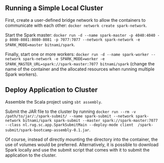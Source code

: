 ## Running a Simple Local Cluster

First, create a user-defined bridge network to allow the containers to communicate with each other: ```docker network create spark-network```.

Start the Spark master: ```docker run -d --name spark-master -p 4040:4040 -p 8080-8081:8080-8081 -p 7077:7077 --network spark-network -e SPARK_MODE=master bitnami/spark```.

Finally, start one or more workers: ```docker run -d --name spark-worker --network spark-network -e SPARK_MODE=worker -e SPARK_MASTER_URL=spark://spark-master:7077 bitnami/spark``` (change the name of the container and the allocated resources when running multiple Spark workers).

## Deploy Application to Cluster

Assemble the Scala project using ```sbt assembly```.

Submit the JAR file to the cluster by running ```docker run --rm -v /path/to/jar/:/spark-submit/ --name spark-submit --network spark-network bitnami/spark spark-submit --master spark://spark-master:7077 --class nl.rug.sc.app.SparkSubmitMain --deploy-mode client  /spark-submit/spark-bootcamp-assembly-0.1.jar```.

Of course, instead of directly mounting the directory into the container, the use of volumes would be preferred. Alternatively, it is possible to download Spark locally and use the submit script that comes with it to submit the application to the cluster. 